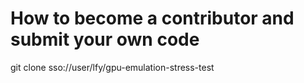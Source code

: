 # How to become a contributor and submit your own code

git clone sso://user/lfy/gpu-emulation-stress-test


